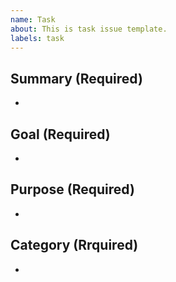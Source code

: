 ```yaml
---
name: Task
about: This is task issue template.
labels: task
---
```


## Summary (Required)

<!-- Write a summary. -->

-

## Goal (Required)

<!-- Write a completion conditions. -->

-

## Purpose (Required)

<!-- Write what the task for. -->

-

## Category (Rrquired)

<!-- Write the task type. -->

-
